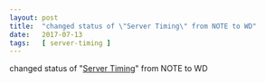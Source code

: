 ```yaml
---
layout: post
title:  "changed status of \"Server Timing\" from NOTE to WD"
date:   2017-07-13
tags:   [ server-timing ]
---
```


changed status of "[Server Timing](/spec/server-timing)" from NOTE to WD

